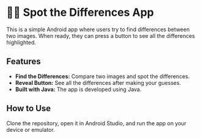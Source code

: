 # 🕵️‍♂️ Spot the Differences App

This is a simple Android app where users try to find differences between two images. When ready, they can press a button to see all the differences highlighted.

## Features
- **Find the Differences:** Compare two images and spot the differences.
- **Reveal Button:** See all the differences after making your guesses.
- **Built with Java:** The app is developed using Java.

## How to Use
Clone the repository, open it in Android Studio, and run the app on your device or emulator.
